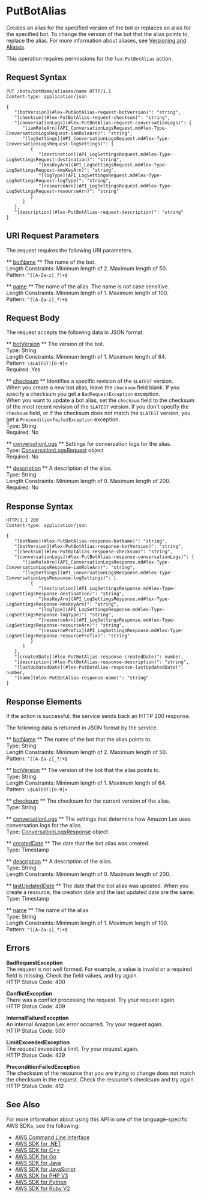 # PutBotAlias<a name="API_PutBotAlias"></a>

Creates an alias for the specified version of the bot or replaces an alias for the specified bot\. To change the version of the bot that the alias points to, replace the alias\. For more information about aliases, see [Versioning and Aliases](versioning-aliases.md)\.

This operation requires permissions for the `lex:PutBotAlias` action\. 

## Request Syntax<a name="API_PutBotAlias_RequestSyntax"></a>

```
PUT /bots/botName/aliases/name HTTP/1.1
Content-type: application/json

{
   "[botVersion](#lex-PutBotAlias-request-botVersion)": "string",
   "[checksum](#lex-PutBotAlias-request-checksum)": "string",
   "[conversationLogs](#lex-PutBotAlias-request-conversationLogs)": { 
      "[iamRoleArn](API_ConversationLogsRequest.md#lex-Type-ConversationLogsRequest-iamRoleArn)": "string",
      "[logSettings](API_ConversationLogsRequest.md#lex-Type-ConversationLogsRequest-logSettings)": [ 
         { 
            "[destination](API_LogSettingsRequest.md#lex-Type-LogSettingsRequest-destination)": "string",
            "[kmsKeyArn](API_LogSettingsRequest.md#lex-Type-LogSettingsRequest-kmsKeyArn)": "string",
            "[logType](API_LogSettingsRequest.md#lex-Type-LogSettingsRequest-logType)": "string",
            "[resourceArn](API_LogSettingsRequest.md#lex-Type-LogSettingsRequest-resourceArn)": "string"
         }
      ]
   },
   "[description](#lex-PutBotAlias-request-description)": "string"
}
```

## URI Request Parameters<a name="API_PutBotAlias_RequestParameters"></a>

The request requires the following URI parameters\.

 ** [botName](#API_PutBotAlias_RequestSyntax) **   <a name="lex-PutBotAlias-request-botName"></a>
The name of the bot\.  
Length Constraints: Minimum length of 2\. Maximum length of 50\.  
Pattern: `^([A-Za-z]_?)+$` 

 ** [name](#API_PutBotAlias_RequestSyntax) **   <a name="lex-PutBotAlias-request-name"></a>
The name of the alias\. The name is *not* case sensitive\.  
Length Constraints: Minimum length of 1\. Maximum length of 100\.  
Pattern: `^([A-Za-z]_?)+$` 

## Request Body<a name="API_PutBotAlias_RequestBody"></a>

The request accepts the following data in JSON format\.

 ** [botVersion](#API_PutBotAlias_RequestSyntax) **   <a name="lex-PutBotAlias-request-botVersion"></a>
The version of the bot\.  
Type: String  
Length Constraints: Minimum length of 1\. Maximum length of 64\.  
Pattern: `\$LATEST|[0-9]+`   
Required: Yes

 ** [checksum](#API_PutBotAlias_RequestSyntax) **   <a name="lex-PutBotAlias-request-checksum"></a>
Identifies a specific revision of the `$LATEST` version\.  
When you create a new bot alias, leave the `checksum` field blank\. If you specify a checksum you get a `BadRequestException` exception\.  
When you want to update a bot alias, set the `checksum` field to the checksum of the most recent revision of the `$LATEST` version\. If you don't specify the ` checksum` field, or if the checksum does not match the `$LATEST` version, you get a `PreconditionFailedException` exception\.  
Type: String  
Required: No

 ** [conversationLogs](#API_PutBotAlias_RequestSyntax) **   <a name="lex-PutBotAlias-request-conversationLogs"></a>
Settings for conversation logs for the alias\.  
Type: [ConversationLogsRequest](API_ConversationLogsRequest.md) object  
Required: No

 ** [description](#API_PutBotAlias_RequestSyntax) **   <a name="lex-PutBotAlias-request-description"></a>
A description of the alias\.  
Type: String  
Length Constraints: Minimum length of 0\. Maximum length of 200\.  
Required: No

## Response Syntax<a name="API_PutBotAlias_ResponseSyntax"></a>

```
HTTP/1.1 200
Content-type: application/json

{
   "[botName](#lex-PutBotAlias-response-botName)": "string",
   "[botVersion](#lex-PutBotAlias-response-botVersion)": "string",
   "[checksum](#lex-PutBotAlias-response-checksum)": "string",
   "[conversationLogs](#lex-PutBotAlias-response-conversationLogs)": { 
      "[iamRoleArn](API_ConversationLogsResponse.md#lex-Type-ConversationLogsResponse-iamRoleArn)": "string",
      "[logSettings](API_ConversationLogsResponse.md#lex-Type-ConversationLogsResponse-logSettings)": [ 
         { 
            "[destination](API_LogSettingsResponse.md#lex-Type-LogSettingsResponse-destination)": "string",
            "[kmsKeyArn](API_LogSettingsResponse.md#lex-Type-LogSettingsResponse-kmsKeyArn)": "string",
            "[logType](API_LogSettingsResponse.md#lex-Type-LogSettingsResponse-logType)": "string",
            "[resourceArn](API_LogSettingsResponse.md#lex-Type-LogSettingsResponse-resourceArn)": "string",
            "[resourcePrefix](API_LogSettingsResponse.md#lex-Type-LogSettingsResponse-resourcePrefix)": "string"
         }
      ]
   },
   "[createdDate](#lex-PutBotAlias-response-createdDate)": number,
   "[description](#lex-PutBotAlias-response-description)": "string",
   "[lastUpdatedDate](#lex-PutBotAlias-response-lastUpdatedDate)": number,
   "[name](#lex-PutBotAlias-response-name)": "string"
}
```

## Response Elements<a name="API_PutBotAlias_ResponseElements"></a>

If the action is successful, the service sends back an HTTP 200 response\.

The following data is returned in JSON format by the service\.

 ** [botName](#API_PutBotAlias_ResponseSyntax) **   <a name="lex-PutBotAlias-response-botName"></a>
The name of the bot that the alias points to\.  
Type: String  
Length Constraints: Minimum length of 2\. Maximum length of 50\.  
Pattern: `^([A-Za-z]_?)+$` 

 ** [botVersion](#API_PutBotAlias_ResponseSyntax) **   <a name="lex-PutBotAlias-response-botVersion"></a>
The version of the bot that the alias points to\.  
Type: String  
Length Constraints: Minimum length of 1\. Maximum length of 64\.  
Pattern: `\$LATEST|[0-9]+` 

 ** [checksum](#API_PutBotAlias_ResponseSyntax) **   <a name="lex-PutBotAlias-response-checksum"></a>
The checksum for the current version of the alias\.  
Type: String

 ** [conversationLogs](#API_PutBotAlias_ResponseSyntax) **   <a name="lex-PutBotAlias-response-conversationLogs"></a>
The settings that determine how Amazon Lex uses conversation logs for the alias\.  
Type: [ConversationLogsResponse](API_ConversationLogsResponse.md) object

 ** [createdDate](#API_PutBotAlias_ResponseSyntax) **   <a name="lex-PutBotAlias-response-createdDate"></a>
The date that the bot alias was created\.  
Type: Timestamp

 ** [description](#API_PutBotAlias_ResponseSyntax) **   <a name="lex-PutBotAlias-response-description"></a>
A description of the alias\.  
Type: String  
Length Constraints: Minimum length of 0\. Maximum length of 200\.

 ** [lastUpdatedDate](#API_PutBotAlias_ResponseSyntax) **   <a name="lex-PutBotAlias-response-lastUpdatedDate"></a>
The date that the bot alias was updated\. When you create a resource, the creation date and the last updated date are the same\.  
Type: Timestamp

 ** [name](#API_PutBotAlias_ResponseSyntax) **   <a name="lex-PutBotAlias-response-name"></a>
The name of the alias\.  
Type: String  
Length Constraints: Minimum length of 1\. Maximum length of 100\.  
Pattern: `^([A-Za-z]_?)+$` 

## Errors<a name="API_PutBotAlias_Errors"></a>

 **BadRequestException**   
The request is not well formed\. For example, a value is invalid or a required field is missing\. Check the field values, and try again\.  
HTTP Status Code: 400

 **ConflictException**   
 There was a conflict processing the request\. Try your request again\.   
HTTP Status Code: 409

 **InternalFailureException**   
An internal Amazon Lex error occurred\. Try your request again\.  
HTTP Status Code: 500

 **LimitExceededException**   
The request exceeded a limit\. Try your request again\.  
HTTP Status Code: 429

 **PreconditionFailedException**   
 The checksum of the resource that you are trying to change does not match the checksum in the request\. Check the resource's checksum and try again\.  
HTTP Status Code: 412

## See Also<a name="API_PutBotAlias_SeeAlso"></a>

For more information about using this API in one of the language\-specific AWS SDKs, see the following:
+  [AWS Command Line Interface](https://docs.aws.amazon.com/goto/aws-cli/lex-models-2017-04-19/PutBotAlias) 
+  [AWS SDK for \.NET](https://docs.aws.amazon.com/goto/DotNetSDKV3/lex-models-2017-04-19/PutBotAlias) 
+  [AWS SDK for C\+\+](https://docs.aws.amazon.com/goto/SdkForCpp/lex-models-2017-04-19/PutBotAlias) 
+  [AWS SDK for Go](https://docs.aws.amazon.com/goto/SdkForGoV1/lex-models-2017-04-19/PutBotAlias) 
+  [AWS SDK for Java](https://docs.aws.amazon.com/goto/SdkForJava/lex-models-2017-04-19/PutBotAlias) 
+  [AWS SDK for JavaScript](https://docs.aws.amazon.com/goto/AWSJavaScriptSDK/lex-models-2017-04-19/PutBotAlias) 
+  [AWS SDK for PHP V3](https://docs.aws.amazon.com/goto/SdkForPHPV3/lex-models-2017-04-19/PutBotAlias) 
+  [AWS SDK for Python](https://docs.aws.amazon.com/goto/boto3/lex-models-2017-04-19/PutBotAlias) 
+  [AWS SDK for Ruby V2](https://docs.aws.amazon.com/goto/SdkForRubyV2/lex-models-2017-04-19/PutBotAlias) 